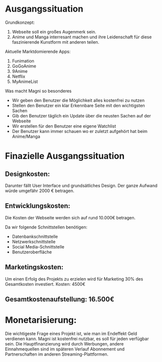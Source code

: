 # Ausgangssituation

Grundkonzept: 

1. Webseite soll ein großes Augenmerk sein.
2. Anime und Manga interresant machen und ihre Leidenschaft für diese faszinierende Kunstform mit anderen teilen.

Aktuelle Marktdomierende Apps:

1. Funimation
2. GoGoAnime
3. 9Anime
4. Netflix
5. MyAnimeList

Was macht Magni so besonderes

* Wir geben den Benutzer die Möglichkeit alles kostenfrei zu nutzen
* Stellen den Benutzer ein klar Erkennbare Seite mit den wichtigsten Sachen
* Gib den Benutzer täglich ein Update über die neusten Sachen auf der Webseite
* Wir erstellen für den Benutzer eine eigene Watchlist
* Der Benutzer kann immer schauen wo er zuletzt aufgehört hat beim Anime/Manga

# Finazielle Ausgangssituation

## Designkosten:

Darunter fällt User Interface und grundsätliches Design. 
Der ganze Aufwand würde umgefähr 2000 € betragen.

## Entwicklungskosten:

Die Kosten der Webseite werden sich auf rund 10.000€ betragen.

Da wir folgende Schnittstellen benötigen: 

+ Datenbankschnittstelle
+ Netzwerkschnittstelle
+ Social Media-Schnittstelle
+ Benutzeroberfläche


## Marketingskosten: 

Um einen Erfolg des Projekts zu erzielen wird für Marketing 30% des Gesamtkosten investiert.
Kosten: 4500€ 

## Gesamtkostenaufstellung: 16.500€ 

# Monetarisierung:

Die wichtigeste Frage eines Projekt ist, wie man im Endeffekt Geld verdienen kann.
Magni ist kostenfrei nutzbar, es soll für jeden verfügbar sein. 
Die Hauptfinanzierung wird durch Werbungen, andere Einnahmequellen sind im späteren Verlauf Abonnement
und Partnerschaften im anderen Streaming-Plattformen.
